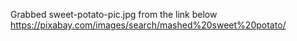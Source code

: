 Grabbed sweet-potato-pic.jpg from the link below
https://pixabay.com/images/search/mashed%20sweet%20potato/

